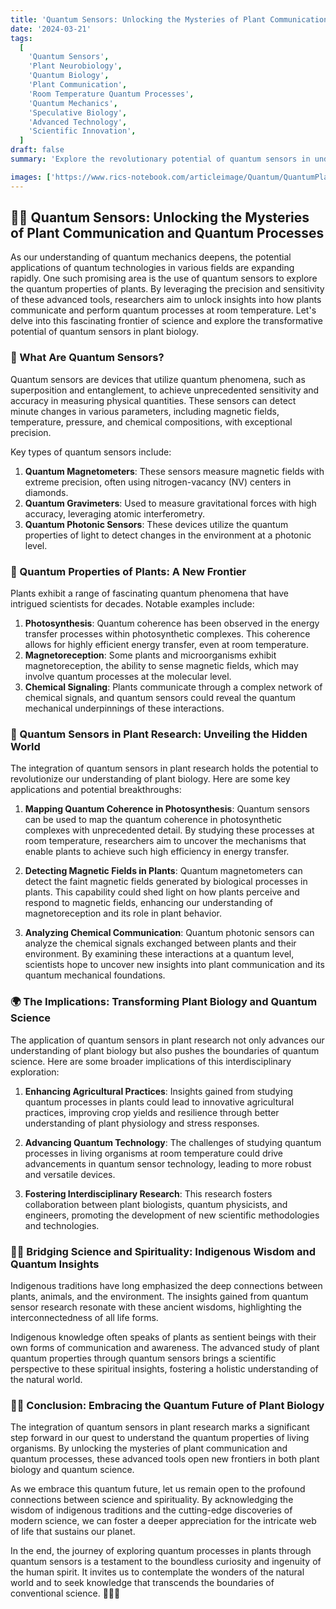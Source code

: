 ```yaml
---
title: 'Quantum Sensors: Unlocking the Mysteries of Plant Communication and Quantum Processes 🌱🔬✨'
date: '2024-03-21'
tags:
  [
    'Quantum Sensors',
    'Plant Neurobiology',
    'Quantum Biology',
    'Plant Communication',
    'Room Temperature Quantum Processes',
    'Quantum Mechanics',
    'Speculative Biology',
    'Advanced Technology',
    'Scientific Innovation',
  ]
draft: false
summary: 'Explore the revolutionary potential of quantum sensors in understanding the quantum properties of plants. Discover how these cutting-edge technologies could unveil the secrets of plant communication and quantum processes at room temperature, opening new frontiers in plant biology and quantum science. 🌿🔬✨'

images: ['https://www.rics-notebook.com/articleimage/Quantum/QuantumPlants.webp']
---
```


## 🌿🔬 Quantum Sensors: Unlocking the Mysteries of Plant Communication and Quantum Processes

As our understanding of quantum mechanics deepens, the potential applications of quantum technologies in various fields are expanding rapidly. One such promising area is the use of quantum sensors to explore the quantum properties of plants. By leveraging the precision and sensitivity of these advanced tools, researchers aim to unlock insights into how plants communicate and perform quantum processes at room temperature. Let's delve into this fascinating frontier of science and explore the transformative potential of quantum sensors in plant biology.

### 🔭 What Are Quantum Sensors?

Quantum sensors are devices that utilize quantum phenomena, such as superposition and entanglement, to achieve unprecedented sensitivity and accuracy in measuring physical quantities. These sensors can detect minute changes in various parameters, including magnetic fields, temperature, pressure, and chemical compositions, with exceptional precision.

Key types of quantum sensors include:

1. **Quantum Magnetometers**: These sensors measure magnetic fields with extreme precision, often using nitrogen-vacancy (NV) centers in diamonds.
2. **Quantum Gravimeters**: Used to measure gravitational forces with high accuracy, leveraging atomic interferometry.
3. **Quantum Photonic Sensors**: These devices utilize the quantum properties of light to detect changes in the environment at a photonic level.

### 🌱 Quantum Properties of Plants: A New Frontier

Plants exhibit a range of fascinating quantum phenomena that have intrigued scientists for decades. Notable examples include:

1. **Photosynthesis**: Quantum coherence has been observed in the energy transfer processes within photosynthetic complexes. This coherence allows for highly efficient energy transfer, even at room temperature.
2. **Magnetoreception**: Some plants and microorganisms exhibit magnetoreception, the ability to sense magnetic fields, which may involve quantum processes at the molecular level.
3. **Chemical Signaling**: Plants communicate through a complex network of chemical signals, and quantum sensors could reveal the quantum mechanical underpinnings of these interactions.

### 🔬 Quantum Sensors in Plant Research: Unveiling the Hidden World

The integration of quantum sensors in plant research holds the potential to revolutionize our understanding of plant biology. Here are some key applications and potential breakthroughs:

1. **Mapping Quantum Coherence in Photosynthesis**: Quantum sensors can be used to map the quantum coherence in photosynthetic complexes with unprecedented detail. By studying these processes at room temperature, researchers aim to uncover the mechanisms that enable plants to achieve such high efficiency in energy transfer.

2. **Detecting Magnetic Fields in Plants**: Quantum magnetometers can detect the faint magnetic fields generated by biological processes in plants. This capability could shed light on how plants perceive and respond to magnetic fields, enhancing our understanding of magnetoreception and its role in plant behavior.

3. **Analyzing Chemical Communication**: Quantum photonic sensors can analyze the chemical signals exchanged between plants and their environment. By examining these interactions at a quantum level, scientists hope to uncover new insights into plant communication and its quantum mechanical foundations.

### 🌍 The Implications: Transforming Plant Biology and Quantum Science

The application of quantum sensors in plant research not only advances our understanding of plant biology but also pushes the boundaries of quantum science. Here are some broader implications of this interdisciplinary exploration:

1. **Enhancing Agricultural Practices**: Insights gained from studying quantum processes in plants could lead to innovative agricultural practices, improving crop yields and resilience through better understanding of plant physiology and stress responses.

2. **Advancing Quantum Technology**: The challenges of studying quantum processes in living organisms at room temperature could drive advancements in quantum sensor technology, leading to more robust and versatile devices.

3. **Fostering Interdisciplinary Research**: This research fosters collaboration between plant biologists, quantum physicists, and engineers, promoting the development of new scientific methodologies and technologies.

### 🌿✨ Bridging Science and Spirituality: Indigenous Wisdom and Quantum Insights

Indigenous traditions have long emphasized the deep connections between plants, animals, and the environment. The insights gained from quantum sensor research resonate with these ancient wisdoms, highlighting the interconnectedness of all life forms.

Indigenous knowledge often speaks of plants as sentient beings with their own forms of communication and awareness. The advanced study of plant quantum properties through quantum sensors brings a scientific perspective to these spiritual insights, fostering a holistic understanding of the natural world.

### 🌱🔬 Conclusion: Embracing the Quantum Future of Plant Biology

The integration of quantum sensors in plant research marks a significant step forward in our quest to understand the quantum properties of living organisms. By unlocking the mysteries of plant communication and quantum processes, these advanced tools open new frontiers in both plant biology and quantum science.

As we embrace this quantum future, let us remain open to the profound connections between science and spirituality. By acknowledging the wisdom of indigenous traditions and the cutting-edge discoveries of modern science, we can foster a deeper appreciation for the intricate web of life that sustains our planet.

In the end, the journey of exploring quantum processes in plants through quantum sensors is a testament to the boundless curiosity and ingenuity of the human spirit. It invites us to contemplate the wonders of the natural world and to seek knowledge that transcends the boundaries of conventional science. 🌿🔬✨
